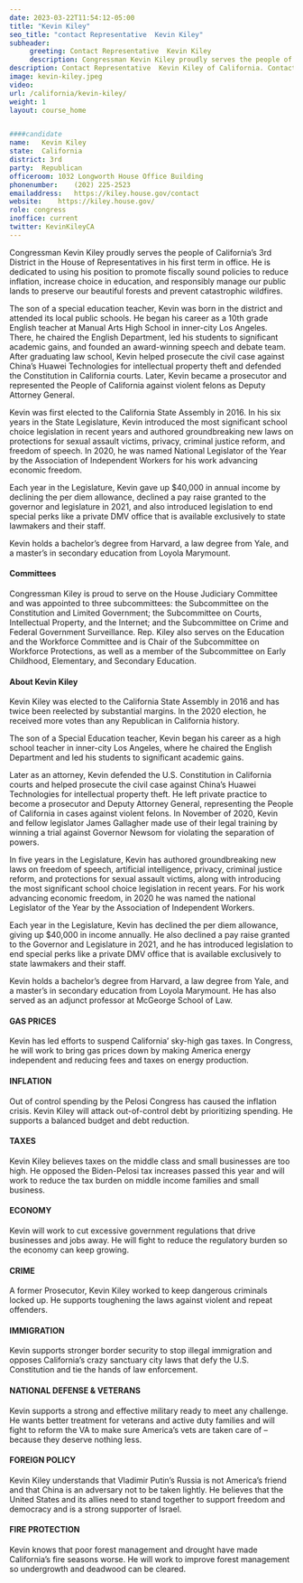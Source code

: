 ```yaml
---
date: 2023-03-22T11:54:12-05:00
title: "Kevin Kiley"
seo_title: "contact Representative  Kevin Kiley"
subheader:
     greeting: Contact Representative  Kevin Kiley 
     description: Congressman Kevin Kiley proudly serves the people of California’s 3rd District in the House of Representatives in his first term in office.
description: Contact Representative  Kevin Kiley of California. Contact information for Kevin Kiley includes email address, phone number, and mailing address.
image: kevin-kiley.jpeg
video: 
url: /california/kevin-kiley/
weight: 1
layout: course_home


####candidate
name:	Kevin Kiley
state:	California
district: 3rd
party:	Republican
officeroom:	1032 Longworth House Office Building
phonenumber:	(202) 225-2523
emailaddress:	https://kiley.house.gov/contact
website:	https://kiley.house.gov/
role: congress
inoffice: current
twitter: KevinKileyCA
---
```


Congressman Kevin Kiley proudly serves the people of California’s 3rd District in the House of Representatives in his first term in office. He is dedicated to using his position to promote fiscally sound policies to reduce inflation, increase choice in education, and responsibly manage our public lands to preserve our beautiful forests and prevent catastrophic wildfires.

The son of a special education teacher, Kevin was born in the district and attended its local public schools. He began his career as a 10th grade English teacher at Manual Arts High School in inner-city Los Angeles. There, he chaired the English Department, led his students to significant academic gains, and founded an award-winning speech and debate team. After graduating law school, Kevin helped prosecute the civil case against China’s Huawei Technologies for intellectual property theft and defended the Constitution in California courts. Later, Kevin became a prosecutor and represented the People of California against violent felons as Deputy Attorney General.

Kevin was first elected to the California State Assembly in 2016. In his six years in the State Legislature, Kevin introduced the most significant school choice legislation in recent years and authored groundbreaking new laws on protections for sexual assault victims, privacy, criminal justice reform, and freedom of speech. In 2020, he was named National Legislator of the Year by the Association of Independent Workers for his work advancing economic freedom.

Each year in the Legislature, Kevin gave up $40,000 in annual income by declining the per diem allowance, declined a pay raise granted to the governor and legislature in 2021, and also introduced legislation to end special perks like a private DMV office that is available exclusively to state lawmakers and their staff.

Kevin holds a bachelor’s degree from Harvard, a law degree from Yale, and a master’s in secondary education from Loyola Marymount.

#### Committees
Congressman Kiley is proud to serve on the House Judiciary Committee and was appointed to three subcommittees: the Subcommittee on the Constitution and Limited Government; the Subcommittee on Courts, Intellectual Property, and the Internet; and the Subcommittee on Crime and Federal Government Surveillance. Rep. Kiley also serves on the Education and the Workforce Committee and is Chair of the Subcommittee on Workforce Protections, as well as a member of the Subcommittee on Early Childhood, Elementary, and Secondary Education.

#### About Kevin Kiley
Kevin Kiley was elected to the California State Assembly in 2016 and has twice been reelected by substantial margins. In the 2020 election, he received more votes than any Republican in California history.

The son of a Special Education teacher, Kevin began his career as a high school teacher in inner-city Los Angeles, where he chaired the English Department and led his students to significant academic gains.

Later as an attorney, Kevin defended the U.S. Constitution in California courts and helped prosecute the civil case against China’s Huawei Technologies for intellectual property theft. He left private practice to become a prosecutor and Deputy Attorney General, representing the People of California in cases against violent felons. In November of 2020, Kevin and fellow legislator James Gallagher made use of their legal training by winning a trial against Governor Newsom for violating the separation of powers.

In five years in the Legislature, Kevin has authored groundbreaking new laws on freedom of speech, artificial intelligence, privacy, criminal justice reform, and protections for sexual assault victims, along with introducing the most significant school choice legislation in recent years. For his work advancing economic freedom, in 2020 he was named the national Legislator of the Year by the Association of Independent Workers.

Each year in the Legislature, Kevin has declined the per diem allowance, giving up $40,000 in income annually. He also declined a pay raise granted to the Governor and Legislature in 2021, and he has introduced legislation to end special perks like a private DMV office that is available exclusively to state lawmakers and their staff.

Kevin holds a bachelor’s degree from Harvard, a law degree from Yale, and a master’s in secondary education from Loyola Marymount. He has also served as an adjunct professor at McGeorge School of Law.

#### GAS PRICES

Kevin has led efforts to suspend California’ sky-high gas taxes. In Congress, he will work to bring gas prices down by making America energy independent and reducing fees and taxes on energy production.

#### INFLATION

Out of control spending by the Pelosi Congress has caused the inflation crisis. Kevin Kiley will attack out-of-control debt by prioritizing spending. He supports a balanced budget and debt reduction.

#### TAXES

Kevin Kiley believes taxes on the middle class and small businesses are too high. He opposed the Biden-Pelosi tax increases passed this year and will work to reduce the tax burden on middle income families and small business.

#### ECONOMY

Kevin will work to cut excessive government regulations that drive businesses and jobs away. He will fight to reduce the regulatory burden so the economy can keep growing.

#### CRIME

A former Prosecutor, Kevin Kiley worked to keep dangerous criminals locked up. He supports toughening the laws against violent and repeat offenders.

#### IMMIGRATION

Kevin supports stronger border security to stop illegal immigration and opposes California’s crazy sanctuary city laws that defy the U.S. Constitution and tie the hands of law enforcement.

#### NATIONAL DEFENSE & VETERANS

Kevin supports a strong and effective military ready to meet any challenge. He wants better treatment for veterans and active duty families and will fight to reform the VA to make sure America’s vets are taken care of – because they deserve nothing less.

#### FOREIGN POLICY

Kevin Kiley understands that Vladimir Putin’s Russia is not America’s friend and that China is an adversary not to be taken lightly. He believes that the United States and its allies need to stand together to support freedom and democracy and is a strong supporter of Israel.

#### FIRE PROTECTION

Kevin knows that poor forest management and drought have made California’s fire seasons worse. He will work to improve forest management so undergrowth and deadwood can be cleared.